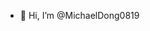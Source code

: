 - 👋 Hi, I’m @MichaelDong0819

<!---
MichaelDong0819/MichaelDong0819 is a ✨ special ✨ repository because its `README.md` (this file) appears on your GitHub profile.
You can click the Preview link to take a look at your changes.
--->
